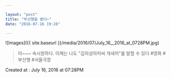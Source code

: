 ```yaml
---

layout: "post"  
title: "부산행을 봤다~"  
date: "2016-07-16 19:28"

---
```


![Images]({{ site.baseurl }}/media/2016/07/July_16__2016_at_0728PM.jpg)

> 아~~~ 속시원하다. 이제는 나도 "김의성아저씨 개새끼"를 말할 수 있다 #영화 #부산행 #서울극장

Created at : July 16, 2016 at 07:28PM
